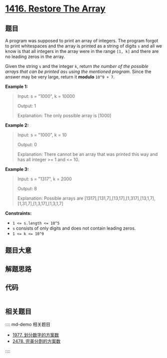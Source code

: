 # [1416. Restore The Array](https://leetcode.com/problems/restore-the-array/)

## 题目

A program was supposed to print an array of integers. The program forgot to
print whitespaces and the array is printed as a string of digits `s` and all
we know is that all integers in the array were in the range `[1, k]` and there
are no leading zeros in the array.

Given the string `s` and the integer `k`, return _the number of the possible
arrays that can be printed as_`s` _using the mentioned program_. Since the
answer may be very large, return it **modulo** `10^9 + 7`.

**Example 1:**

> Input: s = "1000", k = 10000
>
> Output: 1
>
> Explanation: The only possible array is [1000]

**Example 2:**

> Input: s = "1000", k = 10
>
> Output: 0
>
> Explanation: There cannot be an array that was printed this way and has all integer >= 1 and <= 10.

**Example 3:**

> Input: s = "1317", k = 2000
>
> Output: 8
>
> Explanation: Possible arrays are [1317],[131,7],[13,17],[1,317],[13,1,7],[1,31,7],[1,3,17],[1,3,1,7]

**Constraints:**

- `1 <= s.length <= 10^5`
- `s` consists of only digits and does not contain leading zeros.
- `1 <= k <= 10^9`

## 题目大意

## 解题思路

## 代码

```javascript

```

## 相关题目

:::: md-demo 相关题目

- [1977. 划分数字的方案数](https://leetcode.com/problems/number-of-ways-to-separate-numbers)
- [2478. 完美分割的方案数](https://leetcode.com/problems/number-of-beautiful-partitions)

::::
